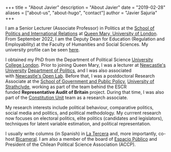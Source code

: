+++
title = "About Javier"
description = "About Javier"
date = "2019-02-28"
aliases = ["about-us", "about-hugo", "contact"]
author = "Javier Sajuria"
+++


 I am a Senior Lecturer (Associate Professor) in Politics at the [School of Politics and International Relations](http://www.politics.qmul.ac.uk) at [Queen Mary, University of London](http://www.qmul.ac.uk). From September 2022, I am the Deputy Dean for Education (Regulation and Employability) at the Faculty of Humanities and Social Sciences. My university profile can be seen [here](https://www.qmul.ac.uk/politics/staff/profiles/sajuriajavier.html).


I obtained my PhD from the Department of Political Science [University College London](http://www.ucl.ac.uk). Prior to joining Queen Mary, I was a lecturer at [Newcastle's University][1] [Department of Politics][2], and I was also associated with [Newcastle's Open Lab][3]. Before that, I was a postdoctoral Research Associate at the [School of Government and Public Policy](http://www.strath.ac.uk/humanities/schoolofgovernmentandpublicpolicy/), [University of Strathclyde](http://www.strath.ac.uk/), working as part of the team behind the ESCR funded **Representative Audit of Britain** project. During that time, I was also part of the [Constitution Unit][4] team as a research associate.

My research interests include political behaviour, comparative politics, social media and politics, and political methodology. My currrent research now focuses on electoral politics, elite politics (candidates and legislators), techniques for latent variable estimation, and political representation.

I usually write columns (in Spanish) in [La Tercera](https://www.latercera.com/autor/javier-sajuria/) and, more importantly, co-host [Bicameral](https://open.spotify.com/show/7eL0L2zmrZA9BoSv2zXdzD). I am also a member of the board of [Espacio Público](www.espaciopublico.cl) and President of the Chilean Political Science Association (ACCP).


 [1]: http://www.ncl.ac.uk
 [2]: http://www.ncl.ac.uk/gps/politics/
 [3]: https://openlab.ncl.ac.uk
 [4]: http://www.ucl.ac.uk/constitution-unit/

